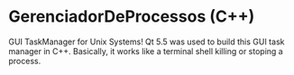 # GerenciadorDeProcessos (C++)
GUI TaskManager for Unix Systems! Qt 5.5 was used to build this GUI task manager in C++. Basically, it works like a terminal shell killing or stoping a process.
